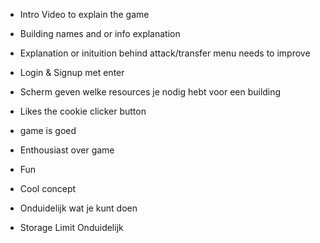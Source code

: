 - Intro Video to explain the game
- Building names and or info explanation
- Explanation or inituition behind attack/transfer menu needs to improve

- Login & Signup met enter
- Scherm geven welke resources je nodig hebt voor een building
- Likes the cookie clicker button
- game is goed

- Enthousiast over game
- Fun
- Cool concept
- Onduidelijk wat je kunt doen
- Storage Limit Onduidelijk
